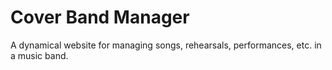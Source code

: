 Cover Band Manager
==================

A dynamical website for managing songs, rehearsals, performances, etc. in a music band.
